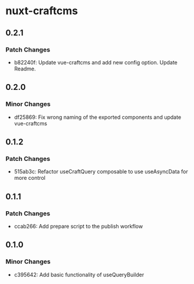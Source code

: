 # nuxt-craftcms

## 0.2.1

### Patch Changes

- b82240f: Update vue-craftcms and add new config option. Update Readme.

## 0.2.0

### Minor Changes

- df25869: Fix wrong naming of the exported components and update vue-craftcms

## 0.1.2

### Patch Changes

- 515ab3c: Refactor useCraftQuery composable to use useAsyncData for more control

## 0.1.1

### Patch Changes

- ccab266: Add prepare script to the publish workflow

## 0.1.0

### Minor Changes

- c395642: Add basic functionality of useQueryBuilder
